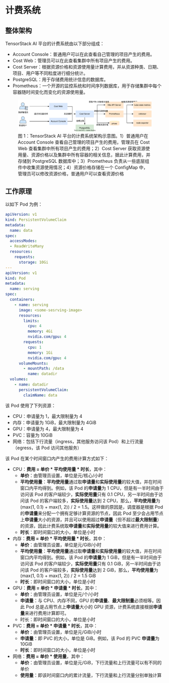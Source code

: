 # 计费系统

## 整体架构

TensorStack AI 平台的计费系统由以下部分组成：

* Account Console：普通用户可以在此查看自己管理的项目产生的费用。
* Cost Web：管理员可以在此查看集群中所有项目产生的费用。
* Cost Server：根据资源价格和资源使用量计算费用，并从资源种类、日期、项目、用户等不同粒度进行细分统计。
* PostgreSQL：用于存储费用统计信息的数据库。
* Prometheus：一个开源的监控系统和时间序列数据库，用于存储集群中每个容器随时间变化而变化的资源使用量。

<figure class="architecture">
  <img alt="architecture" src="../assets/cost/architecture.drawio.svg" />
  <figcaption>图 1：TensorStack AI 平台的计费系统架构示意图。1）普通用户在 Account Console 查看自己管理的项目产生的费用，管理员在 Cost Web 查看集群中所有项目产生的费用；2）Cost Server 获取资源使用量、资源价格以及集群中所有容器的相关信息，据此计算费用，并存储到 PostgreSQL 数据库中；3）Prometheus 负责从一些底层组件中收集资源使用情况；4）资源价格存储在一个 ConfigMap 中，管理员可以修改资源价格，普通用户可以查看资源价格</figcaption>
</figure>

## 工作原理

以如下 Pod 为例：

```yaml
apiVersion: v1
kind: PersistentVolumeClaim
metadata:
  name: data
spec:
  accessModes:
  - ReadWriteMany
  resources:
    requests:
      storage: 10Gi
---
apiVersion: v1
kind: Pod
metadata:
  name: serving
spec:
  containers:
    - name: serving
      image: <some-sesrving-image>
      resources:
        limits:
          cpu: 4
          memory: 4Gi
          nvidia.com/gpu: 4
        requests:
          cpu: 1
          memory: 1Gi
          nvidia.com/gpu: 4
      volumeMounts:
        - mountPath: /data
          name: datadir
  volumes:
    - name: datadir
      persistentVolumeClaim:
        claimName: data
```

该 Pod 使用了下列资源：

* CPU：申请量为 1，最大限制量为 4
* 内存：申请量为 1GiB，最大限制量为 4GiB
* GPU：申请量为 4，最大限制量为 4
* PVC：容量为 10GiB
* 网络：包括下行流量（ingress，其他服务访问该 Pod）和上行流量（egress，该 Pod 访问其他服务）

该 Pod 在某个时间窗口内产生的费用计算方式如下：

* CPU：**费用 = 单价 * 平均使用量 * 时长**，其中：
    * **单价**：由管理员设置，单位是元/核心/小时
    * **平均使用量**：**平均使用量**通过取**申请量**和**实际使用量**的较大值，并在时间窗口内平均得到。例如，该 Pod 的**申请量**为 1 CPU，但是有一半时间由于访问该 Pod 的客户端较少，**实际使用量**只有 0.1 CPU，另一半时间由于访问该 Pod 的客户端较多，**实际使用量**达到 2 CPU，那么，**平均使用量**为 (max(1, 0.1) + max(1, 2)) / 2 = 1.5。这样做的原因是，调度器是根据 Pod 的**申请量**来分配一个拥有足够计算资源的节点，因此 Pod 至少会占用节点上**申请量**大小的资源，并且可以使用超过**申请量**（但不超过**最大限制量**）的资源，因此计费系统取**申请量**和**实际使用量**的较大值来进行费用计算。
    * **时长**：即时间窗口的大小，单位是小时
* 内存：**费用 = 单价 * 平均使用量 * 时长**，其中：
    * **单价**：由管理员设置，单位是元/GiB/小时
    * **平均使用量**：**平均使用量**通过取**申请量**和**实际使用量**的较大值，并在时间窗口内平均得到。例如，该 Pod 的**申请量**为 1 GiB，但是有一半时间由于访问该 Pod 的客户端较少，**实际使用量**只有 0.1 GiB，另一半时间由于访问该 Pod 的客户端较多，**实际使用量**达到 2 GiB，那么，**平均使用量**为 (max(1, 0.1) + max(1, 2)) / 2 = 1.5 GiB
    * **时长**：即时间窗口的大小，单位是小时
* GPU：**费用 = 单价 * 申请量 * 时长**，其中：
    * **单价**：由管理员设置，单位是元/个/小时
    * **申请量**：与 CPU、内存不同，GPU 的**申请量**、**最大限制量**必须相等。因此 Pod 总是占用节点上**申请量**大小的 GPU 资源，计费系统直接根据**申请量**来进行费用计算即可。
    * 时长：即时间窗口的大小，单位是小时
* PVC：**费用 = 单价 * 申请量 * 时长**，其中：
    * **单价**：由管理员设置，单位是元/GiB/小时
    * **申请量**：即 PVC 的大小，单位是 GiB。例如，该 Pod 的 PVC **申请量**为 10GiB
    * **时长**：即时间窗口的大小，单位是小时
* 网络：**费用 = 单价 * 使用量**，其中：
    * **单价**：由管理员设置，单位是元/GiB，下行流量和上行流量可以有不同的单价
    * **使用量**：即该时间窗口内的累计流量，下行流量和上行流量分别单独计算
